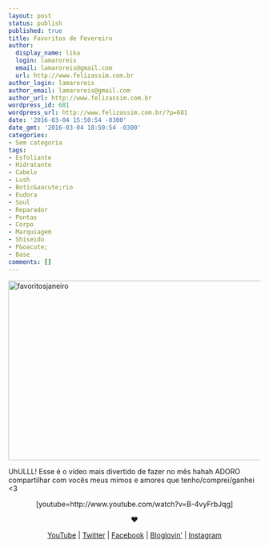 ```yaml
---
layout: post
status: publish
published: true
title: Favoritos de Fevereiro
author:
  display_name: lika
  login: lamaroreis
  email: lamaroreis@gmail.com
  url: http://www.felizassim.com.br
author_login: lamaroreis
author_email: lamaroreis@gmail.com
author_url: http://www.felizassim.com.br
wordpress_id: 681
wordpress_url: http://www.felizassim.com.br/?p=681
date: '2016-03-04 15:50:54 -0300'
date_gmt: '2016-03-04 18:50:54 -0300'
categories:
- Sem categoria
tags:
- Esfoliante
- Hidratante
- Cabelo
- Lush
- Botic&aacute;rio
- Eudora
- Soul
- Reparador
- Pontas
- Corpo
- Marquiagem
- Shiseido
- P&oacute;
- Base
comments: []
---
```

<p><a href="http://www.felizassim.com.br/wp-content/uploads/2016/03/capa.jpg"><img class="aligncenter wp-image-682 size-large" src="http://www.felizassim.com.br/wp-content/uploads/2016/03/capa-1024x573.jpg" alt="favoritosjaneiro" width="640" height="358" /></a></p>
<p>UhULLL! Esse &eacute; o v&iacute;deo mais divertido de fazer no&nbsp;m&ecirc;s hahah ADORO compartilhar com voc&ecirc;s meus mimos e amores que tenho/comprei/ganhei <3</p>
<p style="text-align: center;">[youtube=http://www.youtube.com/watch?v=B-4vyFrbJqg]</p></p>
<p style="text-align: center;"><b>&hearts;</b></p></p>
<p style="text-align: center;"><a href="https://www.youtube.com/channel/UCTk3xkOSzWzf8Ba-wJN8jDA">YouTube</a> |&nbsp;<a href="https://twitter.com/lettiicee">Twitter</a>&nbsp;|&nbsp;<a href="http://www.facebook.com/blogfelizassim">Facebook</a>&nbsp;|&nbsp;<a href="https://www.bloglovin.com/blogs/feliz-assim-14224049">Bloglovin&rsquo;</a>&nbsp;|&nbsp;<a href="http://instagram.com/lettiicee">Instagram</a></p></p>
